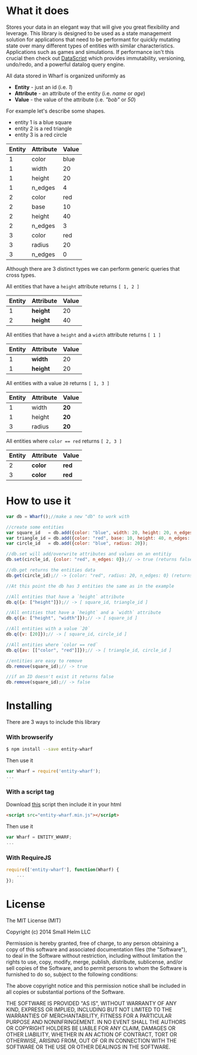 # What it does

Stores your data in an elegant way that will give you great flexibility and leverage. This library is designed to be used as a state management solution for applications that need to be performant for quickly mutating state over many different types of entities with similar characteristics. Applications such as games and simulations. If performance isn't this crucial then check out [DataScript](https://github.com/tonsky/datascript) which provides immutability, versioning, undo/redo, and a powerful datalog query engine.

All data stored in Wharf is organized uniformly as
 * **Entity** - just an id (i.e. _1_)
 * **Attribute** - an attribute of the entity (i.e. _name_ or _age_)
 * **Value** - the value of the attribute (i.e. _"bob"_ or _50_)

For example let's describe some shapes.
 * entity 1 is a blue square
 * entity 2 is a red triangle
 * entity 3 is a red circle

| Entity | Attribute | Value |
| ------ | --------- | ----- |
|      1 | color | blue |
|      1 | width | 20 |
|      1 | height | 20 |
|      1 | n\_edges | 4 |
|      2 | color | red |
|      2 | base | 10 |
|      2 | height | 40 |
|      2 | n\_edges | 3 |
|      3 | color | red |
|      3 | radius | 20 |
|      3 | n\_edges | 0 |

Although there are 3 distinct types we can perform generic queries that cross types.

All entities that have a `height` attribute returns `[ 1, 2 ]`

| Entity | Attribute | Value |
| ------ | --------- | ----- |
|      1 | **height** | 20 |
|      2 | **height** | 40 |

All entities that have a `height` and a `width` attribute returns `[ 1 ]`

| Entity | Attribute | Value |
| ------ | --------- | ----- |
|      1 | **width** | 20 |
|      1 | **height** | 20 |

All entities with a value `20` returns `[ 1, 3 ]`

| Entity | Attribute | Value |
| ------ | --------- | ----- |
|      1 | width | **20** |
|      1 | height | **20** |
|      3 | radius | **20** |

All entities where `color == red` returns `[ 2, 3 ]`

| Entity | Attribute | Value |
| ------ | --------- | ----- |
|      2 | **color** | **red** |
|      3 | **color** | **red** |


# How to use it

```js
var db = Wharf();//make a new "db" to work with

//create some entities
var square_id   = db.add({color: "blue", width: 20, height: 20, n_edges: 4});// (returns false on failure)
var triangle_id = db.add({color: "red", base: 10, height: 40, n_edges: 3});
var circle_id   = db.add({color: "blue", radius: 20});

//db.set will add/overwrite attributes and values on an entitiy
db.set(circle_id, {color: "red", n_edges: 0});// -> true (returns false on failure)

//db.get returns the entities data
db.get(circle_id);// -> {color: "red", radius: 20, n_edges: 0} (returns null if it's not found)

//At this point the db has 3 entities the same as in the example

//All entities that have a `height` attribute
db.q({a: ["height"]});// -> [ square_id, triangle_id ]

//All entities that have a `height` and a `width` attribute
db.q({a: ["height", "width"]});// -> [ square_id ]

//All entities with a value `20`
db.q({v: [20]});// -> [ square_id, circle_id ]

//All entities where `color == red`
db.q({av: [["color", "red"]]});// -> [ triangle_id, circle_id ]

//entities are easy to remove
db.remove(square_id);// -> true

//if an ID doesn't exist it returns false
db.remove(square_id);// -> false
```

# Installing

There are 3 ways to include this library

### With browserify

```sh
$ npm install --save entity-wharf
```

Then use it
```js
var Wharf = require('entity-wharf');
...
```

### With a script tag

Download [this](https://github.com/smallhelm/entity-wharf/blob/master/entity-wharf.min.js) script then include it in your html
```html
<script src="entity-wharf.min.js"></script>
```

Then use it
```js
var Wharf = ENTITY_WHARF;
...
```

### With RequireJS

```js
require(['entity-wharf'], function(Wharf) {
	...
});
```

# License
The MIT License (MIT)

Copyright (c) 2014 Small Helm LLC

Permission is hereby granted, free of charge, to any person obtaining a copy
of this software and associated documentation files (the "Software"), to deal
in the Software without restriction, including without limitation the rights
to use, copy, modify, merge, publish, distribute, sublicense, and/or sell
copies of the Software, and to permit persons to whom the Software is
furnished to do so, subject to the following conditions:

The above copyright notice and this permission notice shall be included in all
copies or substantial portions of the Software.

THE SOFTWARE IS PROVIDED "AS IS", WITHOUT WARRANTY OF ANY KIND, EXPRESS OR
IMPLIED, INCLUDING BUT NOT LIMITED TO THE WARRANTIES OF MERCHANTABILITY,
FITNESS FOR A PARTICULAR PURPOSE AND NONINFRINGEMENT. IN NO EVENT SHALL THE
AUTHORS OR COPYRIGHT HOLDERS BE LIABLE FOR ANY CLAIM, DAMAGES OR OTHER
LIABILITY, WHETHER IN AN ACTION OF CONTRACT, TORT OR OTHERWISE, ARISING FROM,
OUT OF OR IN CONNECTION WITH THE SOFTWARE OR THE USE OR OTHER DEALINGS IN THE
SOFTWARE.

